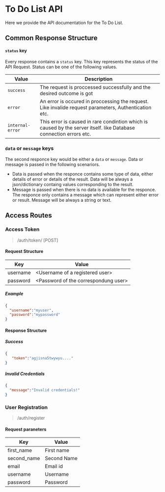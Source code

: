 # To Do List API 

Here we provide the API documentation for the To Do List.

## Common Response Structure

#### `status` key

Every response contains a `status` key. This key represents the status of the API Request. Status can be one of the following values.

| Value | Description |
| -- | -- |
| `success` | The request is proccessed successfully and the desired outcome is got |
| `error` | An error is occured in proccessing the request. Like invalide request parameters, Authentication etc. |
| `internal-error` | This error is caused in rare condintion which is caused by the server itself. like Database connection errors etc. |

### `data` or `message` keys

The second responce key would be either a `data` or `message`. Data or message is passed in the following scenariors.

- Data is passed when the responce contains some type of data, either details of error or details of the result. Data will be always a json/dictionary containg values corresponding to the result.
- Message is passed when there is no data is available for the responce. The responce only contains a message which can represent either error or result. Message will be always a string or text. 

## Access Routes 

### Access Token

> /auth/token/ [POST]

#### Request Structure

| Key | Value |
| -- | -- |
| username | &lt;Username of a registered user> |
| password | &lt;Password of the correspondung user> |

##### Example 

```json
{
  "username":"myuser",
  "password":"mypassword"
}
```

#### Response Structure

##### Success

```json
{
   "token":"agjisna5twywyu...."
}
```
 
##### Invalid Credentials
 
```json
{
  "message":"Invalid credentials!"
}
```
 
### User Registration

> /auth/register 

#### Request paraneters 

| Key | Value |
| -- | -- |
| first_name | First name |
| second_name | Second Name |
| email | Email id |
| username | Username |
| password | Password |

